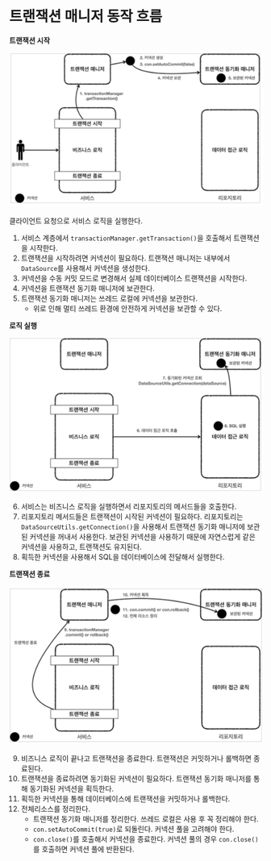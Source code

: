 # 트랜잭션 매니저 동작 흐름

**트랜잭션 시작**

![image-20220522203917250](../../md-images/image-20220522203917250.png)

클라이언트 요청으로 서비스 로직을 실행한다.

1. 서비스 계층에서 `transactionManager.getTransaction()`을 호출해서 트랜잭션을 시작한다.
2. 트랜잭션을 시작하려면 커넥션이 필요하다. 트랜잭션 매니저는 내부에서 `DataSource`를 사용해서 커넥션을 생성한다.
3. 커넥션을 수동 커밋 모드로 변경해서 실제 데이터베이스 트랜잭션을 시작한다.
4. 커넥션을 트랜잭션 동기화 매니저에 보관한다.
5. 트랜잭션 동기화 매니저는 쓰레드 로컬에 커넥션을 보관한다. 
   * 위로 인해 멀티 쓰레드 환경에 안전하게 커넥션을 보관할 수 있다.

**로직 실행**

![image-20220522204333713](../../md-images/image-20220522204333713.png)

6. 서비스는 비즈니스 로직을 실행하면서 리포지토리의 메서드들을 호출한다.
7. 리포지토리 메서드들은 트랜잭션이 시작된 커넥션이 필요하다. 
   리포지토리는 `DataSourceUtils.getConnection()`을 사용해서 트랜잭션 동기화 매니저에 보관된 커넥션을 꺼내서 사용한다.
   보관된 커넥션을 사용하기 때문에 자연스럽게 같은 커넥션을 사용하고, 트랜잭션도 유지된다.
8. 획득한 커넥션을 사용해서 SQL을 데이터베이스에 전달해서 실행한다.

**트랜잭션 종료**

![image-20220522204617889](../../md-images/image-20220522204617889.png)

9. 비즈니스 로직이 끝나고 트랜잭션을 종료한다. 트랜잭션은 커밋하거나 롤백하면 종료된다.
10. 트랜잭션을 종료하려면 동기화된 커넥션이 필요하다. 트랜잭션 동기화 매니저를 통해 동기화된 커넥션을 획득한다.
11. 획득한 커넥션을 통해 데이터베이스에 트랜잭션을 커밋하거나 롤백한다.
12. 전체리소스를 정리한다.
    * 트랜잭션 동기화 매니저를 정리한다. 쓰레드 로컬은 사용 후 꼭 정리해야 한다.
    * `con.setAutoCommit(true)`로 되돌린다. 커넥션 풀을 고려해야 한다.
    * `con.close()`를 호출해서 커넥션을 종료한다. 커넥션 풀의 경우 `con.close()`를 호출하면 커넥션 풀에 반환된다.

